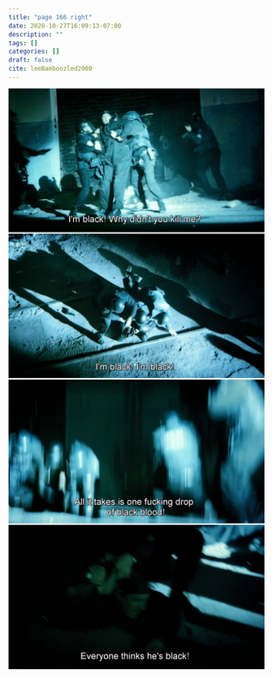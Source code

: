 ```yaml
---
title: "page 166 right"
date: 2020-10-27T16:09:13-07:00
description: ""
tags: []
categories: []
draft: false
cite: leeBamboozled2000
---
```

![one drop](./one_drop_1.png)
![one drop](./one_drop_2.png)
![one drop](./one_drop_3.png)
![one drop](./one_drop_4.png)
